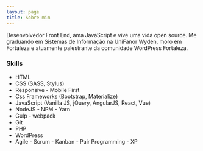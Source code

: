 ```yaml
---
layout: page
title: Sobre mim
---
```


Desenvolvedor Front End, ama JavaScript e vive uma vida open source. Me graduando em Sistemas de Informação na UniFanor Wyden, moro em Fortaleza e atuamente palestrante da comunidade WordPress Fortaleza.

### Skills
* HTML
* CSS (SASS, Stylus)
* Responsive - Mobile First
* Css Frameworks (Bootstrap, Materialize)
* JavaScript (Vanilla JS, jQuery, AngularJS, React, Vue)
* NodeJS - NPM - Yarn
* Gulp - webpack
* Git
* PHP
* WordPress
* Agile - Scrum - Kanban - Pair Programming - XP

<!-- <p class="message">
  Hey there! This page is included as an example. Feel free to customize it for your own use upon downloading. Carry on!
</p>

In the novel, *The Strange Case of Dr. Jeykll and Mr. Hyde*, Mr. Poole is Dr. Jekyll's virtuous and loyal butler. Similarly, Poole is an upstanding and effective butler that helps you build Jekyll themes. It's made by [@mdo](https://twitter.com/mdo).

There are currently two themes built on Poole:

* [Hyde](http://hyde.getpoole.com)
* [Lanyon](http://lanyon.getpoole.com)

Learn more and contribute on [GitHub](https://github.com/poole).

## Setup

Some fun facts about the setup of this project include:

* Built for [Jekyll](http://jekyllrb.com)
* Developed on GitHub and hosted for free on [GitHub Pages](https://pages.github.com)
* Coded with [Sublime Text 2](http://sublimetext.com), an amazing code editor
* Designed and developed while listening to music like [Blood Bros Trilogy](https://soundcloud.com/maddecent/sets/blood-bros-series)

Have questions or suggestions? Feel free to [open an issue on GitHub](https://github.com/poole/issues/new) or [ask me on Twitter](https://twitter.com/mdo).

Thanks for reading! -->
